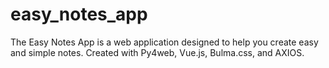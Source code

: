 # easy_notes_app
The Easy Notes App is a web application designed to help you create easy and simple notes. Created with Py4web, Vue.js, Bulma.css, and AXIOS.
